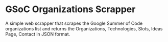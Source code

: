 # GSoC Organizations Scrapper

A simple web scrapper that scrapes the Google Summer of Code organizations list and returns the Organizations, Technologies, Slots, Ideas Page, Contact in JSON format.
